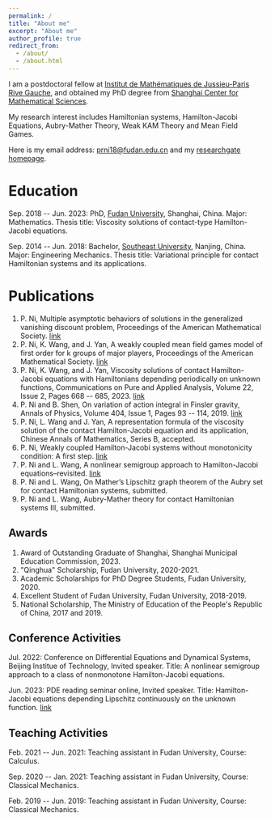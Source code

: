 ```yaml
---
permalink: /
title: "About me"
excerpt: "About me"
author_profile: true
redirect_from: 
  - /about/
  - /about.html
---
```


I am a postdoctoral fellow at [Institut de Mathématiques de Jussieu-Paris Rive Gauche](https://www.imj-prg.fr/), and obtained my PhD degree from [Shanghai Center for Mathematical Sciences](https://scms.fudan.edu.cn/).

My research interest includes Hamiltonian systems, Hamilton-Jacobi Equations, Aubry-Mather Theory, Weak KAM Theory and Mean Field Games.

Here is my email address: [prni18@fudan.edu.cn](prni18@fudan.edu.cn) and my [researchgate homepage](https://www.researchgate.net/profile/Panrui-Ni).

Education
======
Sep. 2018 -- Jun. 2023: PhD, [Fudan University](https://www.fudan.edu.cn/), Shanghai, China. Major: Mathematics. Thesis title: Viscosity solutions of contact-type Hamilton-Jacobi equations.

Sep. 2014 -- Jun. 2018: Bachelor, [Southeast University](https://www.seu.edu.cn/), Nanjing, China. Major: Engineering Mechanics. Thesis title: Variational principle for contact Hamiltonian systems and its applications.

Publications
======
1. P. Ni, Multiple asymptotic behaviors of solutions in the generalized vanishing discount problem, Proceedings of the American Mathematical Society. [link](https://doi.org/10.1090/proc/16420)
2. P. Ni, K. Wang, and J. Yan, A weakly coupled mean field games model of first order for k groups of major players, Proceedings of the American Mathematical Society. [link](https://doi.org/10.1090/proc/16342)
3. P. Ni, K. Wang, and J. Yan, Viscosity solutions of contact Hamilton-Jacobi equations with Hamiltonians
depending periodically on unknown functions, Communications on Pure and Applied Analysis, Volume 22, Issue 2, Pages 668 -- 685, 2023. [link](https://www.aimsciences.org//article/doi/10.3934/cpaa.2023005)
4. P. Ni and B. Shen, On variation of action integral in Finsler gravity, Annals of Physics, Volume 404, Issue 1, Pages 93 -- 114, 2019. [link](https://www.sciencedirect.com/science/article/abs/pii/S0003491619300430)
5. P. Ni, L. Wang and J. Yan, A representation formula of the viscosity solution of the contact Hamilton-Jacobi equation and its application, Chinese Annals of Mathematics, Series B, accepted.
6. P. Ni, Weakly coupled Hamilton-Jacobi systems without monotonicity condition: A first step. [link](https://arxiv.org/abs/2112.04885)
7. P. Ni and L. Wang, A nonlinear semigroup approach to Hamilton-Jacobi equations–revisited. [link](https://arxiv.org/abs/2202.11315)
8. P. Ni and L. Wang, On Mather’s Lipschitz graph theorem of the Aubry set for contact Hamiltonian systems, submitted.
9. P. Ni and L. Wang, Aubry-Mather theory for contact Hamiltonian systems III, submitted.

Awards
------
1. Award of Outstanding Graduate of Shanghai, Shanghai Municipal Education Commission, 2023.
2. "Qinghua" Scholarship, Fudan University, 2020-2021.
3. Academic Scholarships for PhD Degree Students, Fudan University, 2020.
4. Excellent Student of Fudan University, Fudan University, 2018-2019.
5. National Scholarship, The Ministry of Education of the People's Republic of China, 2017 and 2019.
 

Conference Activities
------
Jul. 2022: Conference on Differential Equations and Dynamical Systems, Beijing Institue of Technology, Invited speaker. Title: A nonlinear semigroup approach to a class of nonmonotone Hamilton-Jacobi equations.

Jun. 2023: PDE reading seminar online, Invited speaker. Title: Hamilton-Jacobi equations depending Lipschitz continuously on the unknown function. [link](https://www.youtube.com/watch?v=bGkbiBCq85U)

Teaching Activities
------
Feb. 2021 -- Jun. 2021: Teaching assistant in Fudan University, Course: Calculus.

Sep. 2020 -- Jan. 2021: Teaching assistant in Fudan University, Course: Classical Mechanics.

Feb. 2019 -- Jun. 2019: Teaching assistant in Fudan University, Course: Classical Mechanics.
